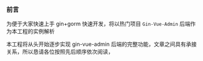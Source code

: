 ### 前言

为便于大家快速上手 gin+gorm 快速开发，将以热门项目 `Gin-Vue-Admin` 后端作为本工程的实例解析

本工程将从头开始逐步实现 gin-vue-admin 后端的完整功能，文章之间具有承接关系，所以恳请各位按照先后顺序依次阅读，
